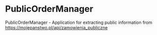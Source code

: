 # PublicOrderManager
 PublicOrderManager - Application for extracting public information from https://mojepanstwo.pl/api/zamowienia_publiczne
